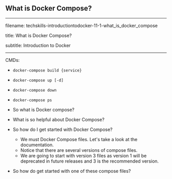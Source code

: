 ## What is Docker Compose?
---------------------------------------------------------------------------

filename: techskills-introductiontodocker-11-1-what_is_docker_compose

title: What is Docker Compose?

subtitle: Introduction to Docker

---------------------------------------------------------------------------

CMDs:

  - `docker-compose build {service}`
  - `docker-compose up [-d]`
  - `docker-compose down`
  - `docker-compose ps`

- So what is Docker compose?
- What is so helpful about Docker Compose?
- So how do I get started with Docker Compose?
  - We must Docker Compose files. Let's take a look at the documentation.
  - Notice that there are several versions of compose files.
  - We are going to start with version 3 files as version 1 will be deprecated in
    future releases and 3 is the recommended version.
- So how do get started with one of these compose files?
